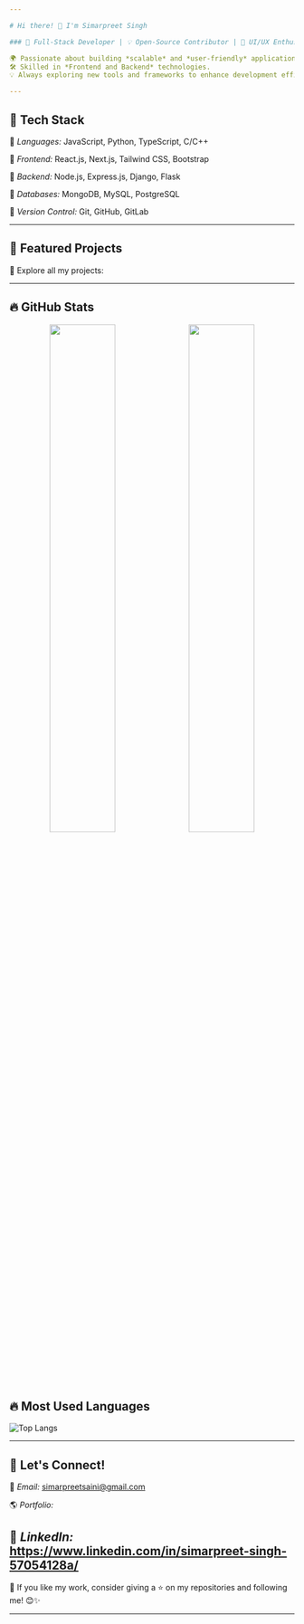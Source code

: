 ```yaml
---

# Hi there! 👋 I'm Simarpreet Singh 

### 🚀 Full-Stack Developer | 💡 Open-Source Contributor | 🎨 UI/UX Enthusiast  

🌍 Passionate about building *scalable* and *user-friendly* applications.  
🛠 Skilled in *Frontend and Backend* technologies. 
💡 Always exploring new tools and frameworks to enhance development efficiency. 

---
```


## 🚀 Tech Stack 

🔹 *Languages:* JavaScript, Python, TypeScript, C/C++

🔹 *Frontend:* React.js, Next.js, Tailwind CSS, Bootstrap  

🔹 *Backend:* Node.js, Express.js, Django, Flask  

🔹 *Databases:* MongoDB, MySQL, PostgreSQL   

🔹 *Version Control:* Git, GitHub, GitLab  

---

## 📌 Featured Projects  

📌 Explore all my projects: 

---

## 🔥 GitHub Stats  

<p align="center">
  <img src="https://github-readme-streak-stats.herokuapp.com/?user=Simarpreetsaini&theme=radical&hide_border=true" width="48%" />
  <img src="https://github-readme-stats.vercel.app/api?username=Simarpreetsaini&show_icons=true&theme=radical&hide_border=true" width="48%" />
</p>

## 🔥 Most Used Languages
![Top Langs](https://github-readme-stats.vercel.app/api/top-langs/?username=Simarpreetsaini&layout=compact&theme=radical)

---

## 🤝 Let's Connect!  

📧 *Email:* simarpreetsaini@gmail.com

🌎 *Portfolio:* 

💼 *LinkedIn:* https://www.linkedin.com/in/simarpreet-singh-57054128a/
---

🌟 If you like my work, consider giving a ⭐ on my repositories and following me! 😊✨  

---

